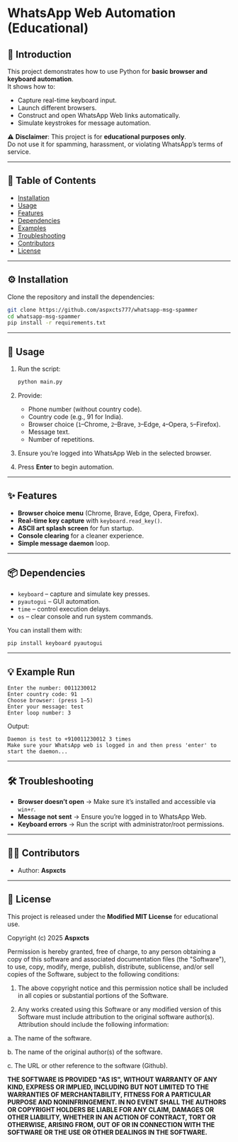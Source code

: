 # WhatsApp Web Automation (Educational)

## 📌 Introduction
This project demonstrates how to use Python for **basic browser and keyboard automation**.  
It shows how to:
- Capture real-time keyboard input.  
- Launch different browsers.  
- Construct and open WhatsApp Web links automatically.  
- Simulate keystrokes for message automation.  

⚠️ **Disclaimer**: This project is for **educational purposes only**.  
Do not use it for spamming, harassment, or violating WhatsApp’s terms of service.

---

## 📑 Table of Contents
- [Installation](#-installation)  
- [Usage](#-usage)  
- [Features](#-features)  
- [Dependencies](#-dependencies)  
- [Examples](#-examples)  
- [Troubleshooting](#-troubleshooting)  
- [Contributors](#-contributors)  
- [License](#-license)  

---

## ⚙️ Installation
Clone the repository and install the dependencies:

```bash
git clone https://github.com/aspxcts777/whatsapp-msg-spammer
cd whatsapp-msg-spammer
pip install -r requirements.txt
```

---

## 🚀 Usage
1. Run the script:
   ```bash
   python main.py
   ```
2. Provide:
   - Phone number (without country code).  
   - Country code (e.g., 91 for India).  
   - Browser choice (`1`–Chrome, `2`–Brave, `3`–Edge, `4`–Opera, `5`–Firefox).  
   - Message text.  
   - Number of repetitions.  

3. Ensure you’re logged into WhatsApp Web in the selected browser.  
4. Press **Enter** to begin automation.  

---

## ✨ Features
- **Browser choice menu** (Chrome, Brave, Edge, Opera, Firefox).  
- **Real-time key capture** with `keyboard.read_key()`.  
- **ASCII art splash screen** for fun startup.  
- **Console clearing** for a cleaner experience.  
- **Simple message daemon** loop.  

---

## 📦 Dependencies
- `keyboard` – capture and simulate key presses.  
- `pyautogui` – GUI automation.  
- `time` – control execution delays.  
- `os` – clear console and run system commands.  

You can install them with:
```bash
pip install keyboard pyautogui
```

---

## 💡 Example Run
```text
Enter the number: 0011230012
Enter country code: 91
Choose browser: (press 1–5)
Enter your message: test
Enter loop number: 3
```

Output:
```
Daemon is test to +910011230012 3 times
Make sure your WhatsApp web is logged in and then press 'enter' to start the daemon...
```

---

## 🛠 Troubleshooting
- **Browser doesn’t open** → Make sure it’s installed and accessible via `win+r`.  
- **Message not sent** → Ensure you’re logged in to WhatsApp Web.  
- **Keyboard errors** → Run the script with administrator/root permissions.  

---

## 👨‍💻 Contributors
- Author: **Aspxcts**  

---

## 📜 License
This project is released under the **Modified MIT License** for educational use.


Copyright (c) 2025 **Aspxcts**


Permission is hereby granted, free of charge, to any person obtaining a copy of this software and associated documentation files (the "Software"), to use, copy, modify, merge, publish, distribute, sublicense, and/or sell copies of the Software, subject to the following conditions:


1. The above copyright notice and this permission notice shall be included in all copies or substantial portions of the Software.


2. Any works created using this Software or any modified version of this Software must include attribution to the original software author(s). Attribution should include the following information:

a. The name of the software.

b. The name of the original author(s) of the software.

c. The URL or other reference to the software (Github).


**THE SOFTWARE IS PROVIDED "AS IS", WITHOUT WARRANTY OF ANY KIND, EXPRESS OR IMPLIED, INCLUDING BUT NOT LIMITED TO THE WARRANTIES OF MERCHANTABILITY, FITNESS FOR A PARTICULAR PURPOSE AND NONINFRINGEMENT. IN NO EVENT SHALL THE AUTHORS OR COPYRIGHT HOLDERS BE LIABLE FOR ANY CLAIM, DAMAGES OR OTHER LIABILITY, WHETHER IN AN ACTION OF CONTRACT, TORT OR OTHERWISE, ARISING FROM, OUT OF OR IN CONNECTION WITH THE SOFTWARE OR THE USE OR OTHER DEALINGS IN THE SOFTWARE.** 
